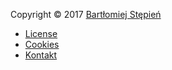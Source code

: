 Copyright &copy; 2017 [Bartłomiej Stępień](https://github.com/Aquerr)

* [License](license)
* [Cookies](cookies)
* [Kontakt](contact)
